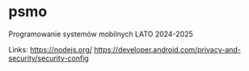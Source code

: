 # psmo
Programowanie systemów mobilnych LATO 2024-2025

Links:
https://nodejs.org/
https://developer.android.com/privacy-and-security/security-config


